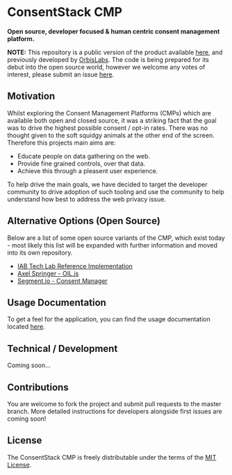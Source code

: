 # ConsentStack CMP
**Open source, developer focused & human centric consent management platform.**

**NOTE:** This repository is a public version of the product available [here](https://consentstack.org/), and previously developed by [OrbisLabs](https://github.com/orbislabs). The code is being prepared for its debut into the open source world, however we welcome any votes of interest, please submit an issue [here](https://github.com/ConsentStack/cmp/issues/1).

## Motivation

Whilst exploring the Consent Management Platforms (CMPs) which are available both open and closed source, it was a striking fact that the goal was to drive the highest possible consent / opt-in rates. There was no thought given to the soft squidgy animals at the other end of the screen. Therefore this projects main aims are:
* Educate people on data gathering on the web.
* Provide fine grained controls, over that data.
* Achieve this through a pleasent user experience.

To help drive the main goals, we have decided to target the developer community to drive adoption of such tooling and use the community to help understand how best to address the web privacy issue.

## Alternative Options (Open Source)

Below are a list of some open source variants of the CMP, which exist today - most likely this list will be expanded with further information and moved into its own repository.

* [IAB Tech Lab Reference Implementation](https://github.com/appnexus/cmp)
* [Axel Springer - OIL.js](https://github.com/as-ideas/oil)
* [Segment.io - Consent Manager](https://github.com/segmentio/consent-manager)

## Usage Documentation

To get a feel for the application, you can find the usage documentation located [here](https://consentstack.org/docs).

## Technical / Development

Coming soon...

## Contributions

You are welcome to fork the project and submit pull requests to the master branch. More detailed instructions for developers alongside first issues are coming soon!

## License

The ConsentStack CMP is freely distributable under the terms of the [MIT License](https://github.com/ConsentStack/cmp/blob/master/LICENSE).
